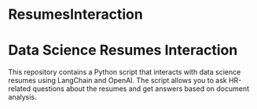 # ResumesInteraction
# Data Science Resumes Interaction
This repository contains a Python script that interacts with data science resumes using LangChain and OpenAI. 
The script allows you to ask HR-related questions about the resumes and get answers based on document analysis.
